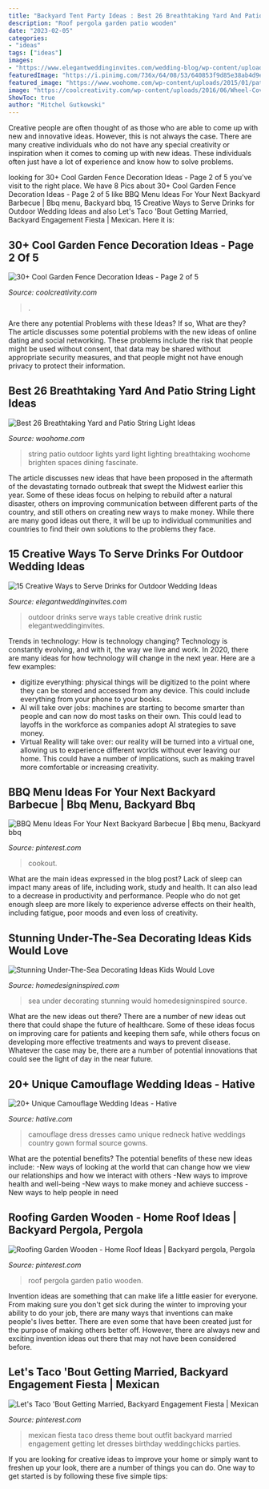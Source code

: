 ```yaml
---
title: "Backyard Tent Party Ideas : Best 26 Breathtaking Yard And Patio String Light Ideas"
description: "Roof pergola garden patio wooden"
date: "2023-02-05"
categories:
- "ideas"
tags: ["ideas"]
images:
- "https://www.elegantweddinginvites.com/wedding-blog/wp-content/uploads/2015/06/drink-table-ideas-for-rustic-outdoor-wedding-ideas.jpg"
featuredImage: "https://i.pinimg.com/736x/64/08/53/640853f9d85e38ab4d9e839e47c75364.jpg"
featured_image: "https://www.woohome.com/wp-content/uploads/2015/01/patio-outdoor-string-lights-woohome-2.jpg"
image: "https://coolcreativity.com/wp-content/uploads/2016/06/Wheel-Cover-Fence-Flowers.jpg"
ShowToc: true
author: "Mitchel Gutkowski"
---
```



Creative people are often thought of as those who are able to come up with new and innovative ideas. However, this is not always the case. There are many creative individuals who do not have any special creativity or inspiration when it comes to coming up with new ideas. These individuals often just have a lot of experience and know how to solve problems.

	

		
looking for 30+ Cool Garden Fence Decoration Ideas - Page 2 of 5 you've visit to the right place. We have 8 Pics about 30+ Cool Garden Fence Decoration Ideas - Page 2 of 5 like BBQ Menu Ideas For Your Next Backyard Barbecue | Bbq menu, Backyard bbq, 15 Creative Ways to Serve Drinks for Outdoor Wedding Ideas and also Let&#039;s Taco &#039;Bout Getting Married, Backyard Engagement Fiesta | Mexican. Here it is:
		
    
## 30+ Cool Garden Fence Decoration Ideas - Page 2 Of 5

<img loading=lazy src="https://coolcreativity.com/wp-content/uploads/2016/06/Wheel-Cover-Fence-Flowers.jpg" onerror="this.onerror=null;this.src='https://tse3.mm.bing.net/th?id=OIP.bkbtUYOv1m6INudJ-P4AdAHaJ4&amp;pid=15.1';" alt="30+ Cool Garden Fence Decoration Ideas - Page 2 of 5">

_Source: coolcreativity.com_

>. 

	

Are there any potential Problems with these Ideas? If so, What are they?
The article discusses some potential problems with the new ideas of online dating and social networking. These problems include the risk that people might be used without consent, that data may be shared without appropriate security measures, and that people might not have enough privacy to protect their information.

    
## Best 26 Breathtaking Yard And Patio String Light Ideas

<img loading=lazy src="https://www.woohome.com/wp-content/uploads/2015/01/patio-outdoor-string-lights-woohome-2.jpg" onerror="this.onerror=null;this.src='https://tse4.mm.bing.net/th?id=OIP.Wdvr2SO52Vk9vGJGV5rJnQHaLD&amp;pid=15.1';" alt="Best 26 Breathtaking Yard and Patio String Light Ideas">

_Source: woohome.com_

>string patio outdoor lights yard light lighting breathtaking woohome brighten spaces dining fascinate. 

	

The article discusses new ideas that have been proposed in the aftermath of the devastating tornado outbreak that swept the Midwest earlier this year. Some of these ideas focus on helping to rebuild after a natural disaster, others on improving communication between different parts of the country, and still others on creating new ways to make money. While there are many good ideas out there, it will be up to individual communities and countries to find their own solutions to the problems they face.

    
## 15 Creative Ways To Serve Drinks For Outdoor Wedding Ideas

<img loading=lazy src="https://www.elegantweddinginvites.com/wedding-blog/wp-content/uploads/2015/06/drink-table-ideas-for-rustic-outdoor-wedding-ideas.jpg" onerror="this.onerror=null;this.src='https://tse3.mm.bing.net/th?id=OIP.Qei4ERFB7zVJ1LWtYYhTngHaLF&amp;pid=15.1';" alt="15 Creative Ways to Serve Drinks for Outdoor Wedding Ideas">

_Source: elegantweddinginvites.com_

>outdoor drinks serve ways table creative drink rustic elegantweddinginvites. 

	

Trends in technology: How is technology changing?
Technology is constantly evolving, and with it, the way we live and work. In 2020, there are many ideas for how technology will change in the next year. Here are a few examples: 
- digitize everything: physical things will be digitized to the point where they can be stored and accessed from any device. This could include everything from your phone to your books. 
- AI will take over jobs: machines are starting to become smarter than people and can now do most tasks on their own. This could lead to layoffs in the workforce as companies adopt AI strategies to save money. 
- Virtual Reality will take over: our reality will be turned into a virtual one, allowing us to experience different worlds without ever leaving our home. This could have a number of implications, such as making travel more comfortable or increasing creativity.

    
## BBQ Menu Ideas For Your Next Backyard Barbecue | Bbq Menu, Backyard Bbq

<img loading=lazy src="https://i.pinimg.com/736x/10/75/7d/10757d895be5ef9899d55031ecbdde1a.jpg" onerror="this.onerror=null;this.src='https://tse1.mm.bing.net/th?id=OIP.JGkZNJXSpkYmb4BEPT0eCQHaO0&amp;pid=15.1';" alt="BBQ Menu Ideas For Your Next Backyard Barbecue | Bbq menu, Backyard bbq">

_Source: pinterest.com_

>cookout. 

	

What are the main ideas expressed in the blog post?
Lack of sleep can impact many areas of life, including work, study and health. It can also lead to a decrease in productivity and performance. People who do not get enough sleep are more likely to experience adverse effects on their health, including fatigue, poor moods and even loss of creativity.

    
## Stunning Under-The-Sea Decorating Ideas Kids Would Love

<img loading=lazy src="http://www.homedesigninspired.com/wp-content/uploads/2017/06/under-the-sea-decorating-inspiration-6-1-2.jpg" onerror="this.onerror=null;this.src='https://tse4.mm.bing.net/th?id=OIP.5IfXx8wsFnhdZ2EQ9l_TXQHaNJ&amp;pid=15.1';" alt="Stunning Under-The-Sea Decorating Ideas Kids Would Love">

_Source: homedesigninspired.com_

>sea under decorating stunning would homedesigninspired source. 

	

What are the new ideas out there?
There are a number of new ideas out there that could shape the future of healthcare. Some of these ideas focus on improving care for patients and keeping them safe, while others focus on developing more effective treatments and ways to prevent disease. Whatever the case may be, there are a number of potential innovations that could see the light of day in the near future.

    
## 20+ Unique Camouflage Wedding Ideas - Hative

<img loading=lazy src="https://hative.com/wp-content/uploads/2014/06/camouflage-wedding-ideas/3-camouflage-wedding-dress.jpg" onerror="this.onerror=null;this.src='https://tse3.mm.bing.net/th?id=OIP.hTpEcNAftSVr6QVZdrmEoQHaJ4&amp;pid=15.1';" alt="20+ Unique Camouflage Wedding Ideas - Hative">

_Source: hative.com_

>camouflage dress dresses camo unique redneck hative weddings country gown formal source gowns. 

	

What are the potential benefits?
The potential benefits of these new ideas include: 
-New ways of looking at the world that can change how we view our relationships and how we interact with others 
-New ways to improve health and well-being 
-New ways to make money and achieve success 
-New ways to help people in need

    
## Roofing Garden Wooden - Home Roof Ideas | Backyard Pergola, Pergola

<img loading=lazy src="https://i.pinimg.com/736x/64/08/53/640853f9d85e38ab4d9e839e47c75364.jpg" onerror="this.onerror=null;this.src='https://tse4.mm.bing.net/th?id=OIP.XKSSPy8yCg1aphjtOHv5KgHaFj&amp;pid=15.1';" alt="Roofing Garden Wooden - Home Roof Ideas | Backyard pergola, Pergola">

_Source: pinterest.com_

>roof pergola garden patio wooden. 

	

Invention ideas are something that can make life a little easier for everyone. From making sure you don't get sick during the winter to improving your ability to do your job, there are many ways that inventions can make people's lives better. There are even some that have been created just for the purpose of making others better off. However, there are always new and exciting invention ideas out there that may not have been considered before.

    
## Let&#039;s Taco &#039;Bout Getting Married, Backyard Engagement Fiesta | Mexican

<img loading=lazy src="https://i.pinimg.com/736x/b7/9a/51/b79a514478d3e9c1e0ea981e6ede67f7.jpg" onerror="this.onerror=null;this.src='https://tse3.mm.bing.net/th?id=OIP.jcTGA7WUsS5lOFds7D3AcQHaLH&amp;pid=15.1';" alt="Let&#039;s Taco &#039;Bout Getting Married, Backyard Engagement Fiesta | Mexican">

_Source: pinterest.com_

>mexican fiesta taco dress theme bout outfit backyard married engagement getting let dresses birthday weddingchicks parties. 

	

If you are looking for creative ideas to improve your home or simply want to freshen up your look, there are a number of things you can do. One way to get started is by following these five simple tips: 

